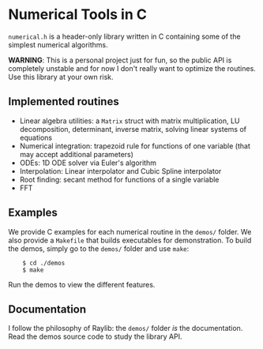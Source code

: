 # Numerical Tools in C
`numerical.h` is a header-only library written in C containing some of the simplest numerical algorithms.

**WARNING**: This is a personal project just for fun, so the public API is completely unstable and for now I don't really want to optimize the routines. Use this library at your own risk.

## Implemented routines
  - Linear algebra utilities: a `Matrix` struct with matrix multiplication, LU decomposition, determinant, inverse matrix, solving linear systems of equations
  - Numerical integration: trapezoid rule for functions of one variable (that may accept additional parameters)
  - ODEs: 1D ODE solver via Euler's algorithm
  - Interpolation: Linear interpolator and Cubic Spline interpolator
  - Root finding: secant method for functions of a single variable
  - FFT

## Examples
We provide C examples for each numerical routine in the `demos/` folder. We also provide a `Makefile` that builds executables for demonstration. To build the demos, simply go to the `demos/` folder and use `make`:

```console
    $ cd ./demos
    $ make
```

Run the demos to view the different features.

## Documentation
I follow the philosophy of Raylib: the `demos/` folder *is* the documentation. Read the demos source code to study the library API. 
